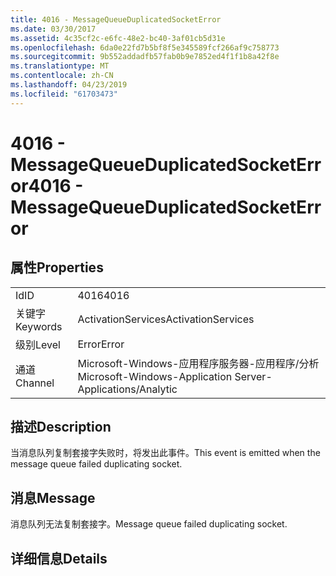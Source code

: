 ```yaml
---
title: 4016 - MessageQueueDuplicatedSocketError
ms.date: 03/30/2017
ms.assetid: 4c35cf2c-e6fc-48e2-bc40-3af01cb5d31e
ms.openlocfilehash: 6da0e22fd7b5bf8f5e345589fcf266af9c758773
ms.sourcegitcommit: 9b552addadfb57fab0b9e7852ed4f1f1b8a42f8e
ms.translationtype: MT
ms.contentlocale: zh-CN
ms.lasthandoff: 04/23/2019
ms.locfileid: "61703473"
---
```

# <a name="4016---messagequeueduplicatedsocketerror"></a><span data-ttu-id="d8e14-102">4016 - MessageQueueDuplicatedSocketError</span><span class="sxs-lookup"><span data-stu-id="d8e14-102">4016 - MessageQueueDuplicatedSocketError</span></span>
## <a name="properties"></a><span data-ttu-id="d8e14-103">属性</span><span class="sxs-lookup"><span data-stu-id="d8e14-103">Properties</span></span>  
  
|||  
|-|-|  
|<span data-ttu-id="d8e14-104">Id</span><span class="sxs-lookup"><span data-stu-id="d8e14-104">ID</span></span>|<span data-ttu-id="d8e14-105">4016</span><span class="sxs-lookup"><span data-stu-id="d8e14-105">4016</span></span>|  
|<span data-ttu-id="d8e14-106">关键字</span><span class="sxs-lookup"><span data-stu-id="d8e14-106">Keywords</span></span>|<span data-ttu-id="d8e14-107">ActivationServices</span><span class="sxs-lookup"><span data-stu-id="d8e14-107">ActivationServices</span></span>|  
|<span data-ttu-id="d8e14-108">级别</span><span class="sxs-lookup"><span data-stu-id="d8e14-108">Level</span></span>|<span data-ttu-id="d8e14-109">Error</span><span class="sxs-lookup"><span data-stu-id="d8e14-109">Error</span></span>|  
|<span data-ttu-id="d8e14-110">通道</span><span class="sxs-lookup"><span data-stu-id="d8e14-110">Channel</span></span>|<span data-ttu-id="d8e14-111">Microsoft-Windows-应用程序服务器-应用程序/分析</span><span class="sxs-lookup"><span data-stu-id="d8e14-111">Microsoft-Windows-Application Server-Applications/Analytic</span></span>|  
  
## <a name="description"></a><span data-ttu-id="d8e14-112">描述</span><span class="sxs-lookup"><span data-stu-id="d8e14-112">Description</span></span>  
 <span data-ttu-id="d8e14-113">当消息队列复制套接字失败时，将发出此事件。</span><span class="sxs-lookup"><span data-stu-id="d8e14-113">This event is emitted when the message queue failed duplicating socket.</span></span>  
  
## <a name="message"></a><span data-ttu-id="d8e14-114">消息</span><span class="sxs-lookup"><span data-stu-id="d8e14-114">Message</span></span>  
 <span data-ttu-id="d8e14-115">消息队列无法复制套接字。</span><span class="sxs-lookup"><span data-stu-id="d8e14-115">Message queue failed duplicating socket.</span></span>  
  
## <a name="details"></a><span data-ttu-id="d8e14-116">详细信息</span><span class="sxs-lookup"><span data-stu-id="d8e14-116">Details</span></span>

